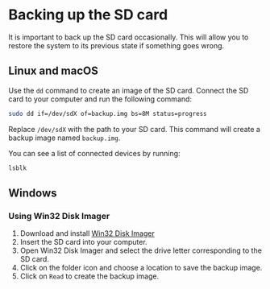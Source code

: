 # Backing up the SD card

It is important to back up the SD card occasionally. This will allow you to restore the system to its previous state if something goes wrong.

## Linux and macOS
Use the `dd` command to create an image of the SD card. Connect the SD card to your computer and run the following command:

```bash
sudo dd if=/dev/sdX of=backup.img bs=8M status=progress
```

Replace `/dev/sdX` with the path to your SD card. This command will create a backup image named `backup.img`.

You can see a list of connected devices by running:

```bash
lsblk
```

## Windows

### Using Win32 Disk Imager
1. Download and install [Win32 Disk Imager](https://sourceforge.net/projects/win32diskimager/)
2. Insert the SD card into your computer.
3. Open Win32 Disk Imager and select the drive letter corresponding to the SD card.
4. Click on the folder icon and choose a location to save the backup image.
5. Click on `Read` to create the backup image.
